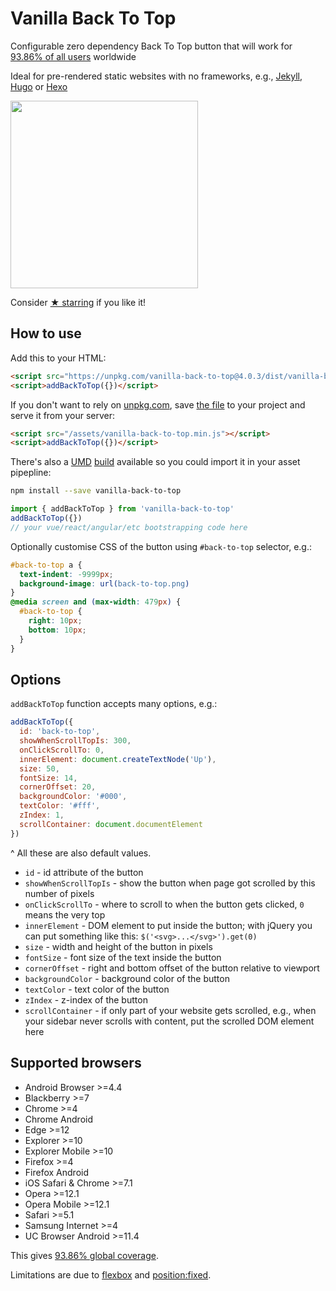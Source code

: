 # Vanilla Back To Top

Configurable zero dependency Back To Top button that will work for [93.86% of all users](http://browserl.ist/?q=explorer+%3E%3D10%2Cexplorermobile+%3E%3D10%2Cedge+%3E%3D0%2Cfirefox+%3E%3D2%2Cfirefoxandroid+%3E%3D57%2Cchrome+%3E%3D4%2Csafari+%3E%3D5.1%2Copera+%3E%3D12.1%2Coperamobile+%3E%3D12.1%2Cchromeandroid+%3E%3D62%2Cios+%3E%3D7.1%2Cucandroid+%3E%3D11.4%2Candroid+%3E%3D4.4%2Csamsung+%3E%3D4%2Cblackberry+%3E%3D7) worldwide

Ideal for pre-rendered static websites with no frameworks, e.g., [Jekyll](https://jekyllrb.com), [Hugo](http://gohugo.io/) or [Hexo](https://hexo.io/)

<img src="http://i.pi.gy/DoaQa.gif" width="300px"/>

Consider [&#9733; starring](https://github.com/vfeskov/vanilla-back-to-top) if you like it!

## How to use

Add this to your HTML:
```html
<script src="https://unpkg.com/vanilla-back-to-top@4.0.3/dist/vanilla-back-to-top.min.js"></script>
<script>addBackToTop({})</script>
```

If you don't want to rely on [unpkg.com](https://unpkg.com/#/about), save [the file](https://unpkg.com/vanilla-back-to-top@4.0.3/dist/vanilla-back-to-top.min.js) to your project and serve it from your server:
```html
<script src="/assets/vanilla-back-to-top.min.js"></script>
<script>addBackToTop({})</script>
```

There's also a [UMD](https://github.com/vfeskov/vanilla-back-to-top/blob/master/scripts/umd-template.js) [build](https://github.com/vfeskov/vanilla-back-to-top/blob/master/dist/vanilla-back-to-top.umd.min.js) available so you could import it in your asset pipepline:
```bash
npm install --save vanilla-back-to-top
```
```js
import { addBackToTop } from 'vanilla-back-to-top'
addBackToTop({})
// your vue/react/angular/etc bootstrapping code here
```

Optionally customise CSS of the button using `#back-to-top` selector, e.g.:
```css
#back-to-top a {
  text-indent: -9999px;
  background-image: url(back-to-top.png)
}
@media screen and (max-width: 479px) {
  #back-to-top {
    right: 10px;
    bottom: 10px;
  }
}
```

## Options

`addBackToTop` function accepts many options, e.g.:
```js
addBackToTop({
  id: 'back-to-top',
  showWhenScrollTopIs: 300,
  onClickScrollTo: 0,
  innerElement: document.createTextNode('Up'),
  size: 50,
  fontSize: 14,
  cornerOffset: 20,
  backgroundColor: '#000',
  textColor: '#fff',
  zIndex: 1,
  scrollContainer: document.documentElement
})
```
^ All these are also default values.

- `id` - id attribute of the button
- `showWhenScrollTopIs` - show the button when page got scrolled by this number of pixels
- `onClickScrollTo` - where to scroll to when the button gets clicked, `0` means the very top
- `innerElement` - DOM element to put inside the button; with jQuery you can put something like this: `$('<svg>...</svg>').get(0)`
- `size` - width and height of the button in pixels
- `fontSize` - font size of the text inside the button
- `cornerOffset` - right and bottom offset of the button relative to viewport
- `backgroundColor` - background color of the button
- `textColor` - text color of the button
- `zIndex` - z-index of the button
- `scrollContainer` - if only part of your website gets scrolled, e.g., when your sidebar never scrolls with content, put the scrolled DOM element here

## Supported browsers

- Android Browser >=4.4
- Blackberry >=7
- Chrome >=4
- Chrome Android
- Edge >=12
- Explorer >=10
- Explorer Mobile >=10
- Firefox >=4
- Firefox Android
- iOS Safari & Chrome >=7.1
- Opera >=12.1
- Opera Mobile >=12.1
- Safari >=5.1
- Samsung Internet >=4
- UC Browser Android >=11.4

This gives [93.86% global coverage](http://browserl.ist/?q=explorer+%3E%3D10%2Cexplorermobile+%3E%3D10%2Cedge+%3E%3D0%2Cfirefox+%3E%3D2%2Cfirefoxandroid+%3E%3D57%2Cchrome+%3E%3D4%2Csafari+%3E%3D5.1%2Copera+%3E%3D12.1%2Coperamobile+%3E%3D12.1%2Cchromeandroid+%3E%3D62%2Cios+%3E%3D7.1%2Cucandroid+%3E%3D11.4%2Candroid+%3E%3D4.4%2Csamsung+%3E%3D4%2Cblackberry+%3E%3D7).

Limitations are due to [flexbox](https://caniuse.com/#search=flexbox) and [position:fixed](https://caniuse.com/#search=position%3Afixed).

